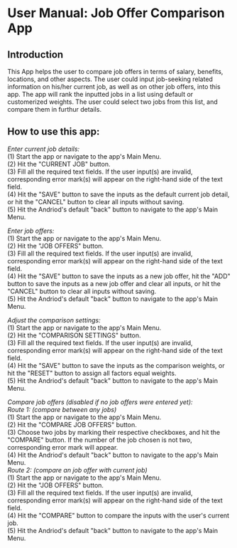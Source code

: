 # User Manual: Job Offer Comparison App

## Introduction

This App helps the user to compare job offers in terms of salary, benefits, locations, and other aspects. The user could input job-seeking related information on his/her current job, as well as on other job offers, into this app. The app will rank the inputted jobs in a list using default or customerized weights. The user could select two jobs from this list, and compare them in furthur details.

## How to use this app:

*Enter current job details:*  
(1) Start the app or navigate to the app's Main Menu.  
(2) Hit the "CURRENT JOB" button.  
(3) Fill all the required text fields. If the user input(s) are invalid, corresponding error mark(s) will appear on the right-hand side of the text field.  
(4) Hit the "SAVE" button to save the inputs as the default current job detail, or hit the "CANCEL" button to clear all inputs without saving.  
(5) Hit the Andriod's default "back" button to navigate to the app's Main Menu.  

*Enter job offers:*  
(1) Start the app or navigate to the app's Main Menu.  
(2) Hit the "JOB OFFERS" button.  
(3) Fill all the required text fields. If the user input(s) are invalid, corresponding error mark(s) will appear on the right-hand side of the text field.  
(4) Hit the "SAVE" button to save the inputs as a new job offer, hit the "ADD" button to save the inputs as a new job offer and clear all inputs, or hit the "CANCEL" button to clear all inputs without saving.  
(5) Hit the Andriod's default "back" button to navigate to the app's Main Menu.  

*Adjust the comparison settings:*  
(1) Start the app or navigate to the app's Main Menu.  
(2) Hit the "COMPARISON SETTINGS" button.  
(3) Fill all the required text fields. If the user input(s) are invalid, corresponding error mark(s) will appear on the right-hand side of the text field.  
(4) Hit the "SAVE" button to save the inputs as the comparison weights, or hit the "RESET" button to assign all factors equal weights.  
(5) Hit the Andriod's default "back" button to navigate to the app's Main Menu.  

*Compare job offers (disabled if no job offers were entered yet):*  
*Route 1: (compare between any jobs)*  
(1) Start the app or navigate to the app's Main Menu.  
(2) Hit the "COMPARE JOB OFFERS" button.  
(3) Choose two jobs by marking their respective checkboxes, and hit the "COMPARE" button. If the number of the job chosen is not two, corresponding error mark will appear.  
(4) Hit the Andriod's default "back" button to navigate to the app's Main Menu.  
*Route 2: (compare an job offer with current job)*  
(1) Start the app or navigate to the app's Main Menu.  
(2) Hit the "JOB OFFERS" button.  
(3) Fill all the required text fields. If the user input(s) are invalid, corresponding error mark(s) will appear on the right-hand side of the text field.  
(4) Hit the "COMPARE" button to compare the inputs with the user's current job.  
(5) Hit the Andriod's default "back" button to navigate to the app's Main Menu.  

